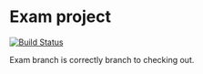 Exam project
===========
[![Build Status](https://travis-ci.org/Dragonis/exam-zas.svg)](https://travis-ci.org/Dragonis/exam-zas)

Exam branch is correctly branch to checking out.